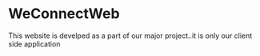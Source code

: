 # WeConnectWeb

This website is develped as a part of our major project..it is only our client side application
